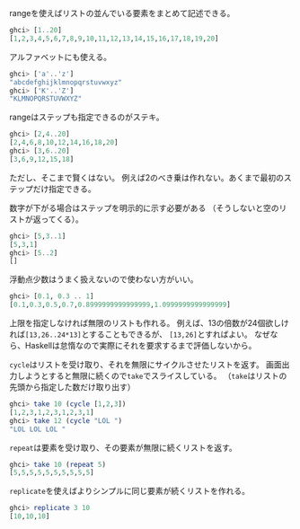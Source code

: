 rangeを使えばリストの並んでいる要素をまとめて記述できる。
```haskell
ghci> [1..20]
[1,2,3,4,5,6,7,8,9,10,11,12,13,14,15,16,17,18,19,20]
```
アルファベットにも使える。
```haskell
ghci> ['a'..'z']
"abcdefghijklmnopqrstuvwxyz"
ghci> ['K'..'Z']
"KLMNOPQRSTUVWXYZ"
```
rangeはステップも指定できるのがステキ。
```haskell
ghci> [2,4..20]
[2,4,6,8,10,12,14,16,18,20]
ghci> [3,6..20]
[3,6,9,12,15,18]
```
ただし、そこまで賢くはない。
例えば2のべき乗は作れない。あくまで最初のステップだけ指定できる。

数字が下がる場合はステップを明示的に示す必要がある
（そうしないと空のリストが返ってくる）。
```haskell
ghci> [5,3..1]
[5,3,1]
ghci> [5..2]  
[]
```

浮動点少数はうまく扱えないので使わない方がいい。
```haskell
ghci> [0.1, 0.3 .. 1]
[0.1,0.3,0.5,0.7,0.8999999999999999,1.0999999999999999]
```

上限を指定しなければ無限のリストも作れる。
例えば、13の倍数が24個欲しければ`[13,26..24*13]`とすることもできるが、
`[13,26]`とすればよい。
なぜなら、Haskellは怠惰なので実際にそれを要求するまで評価しないから。

`cycle`はリストを受け取り、それを無限にサイクルさせたリストを返す。
画面出力しようとすると無限に続くので`take`でスライスしている。
（`take`はリストの先頭から指定した数だけ取り出す）
```haskell
ghci> take 10 (cycle [1,2,3])
[1,2,3,1,2,3,1,2,3,1]
ghci> take 12 (cycle "LOL ")
"LOL LOL LOL "
```

`repeat`は要素を受け取り、その要素が無限に続くリストを返す。
```haskell
ghci> take 10 (repeat 5)
[5,5,5,5,5,5,5,5,5,5]
```

`replicate`を使えばよりシンプルに同じ要素が続くリストを作れる。
```haskell
ghci> replicate 3 10
[10,10,10]
```

